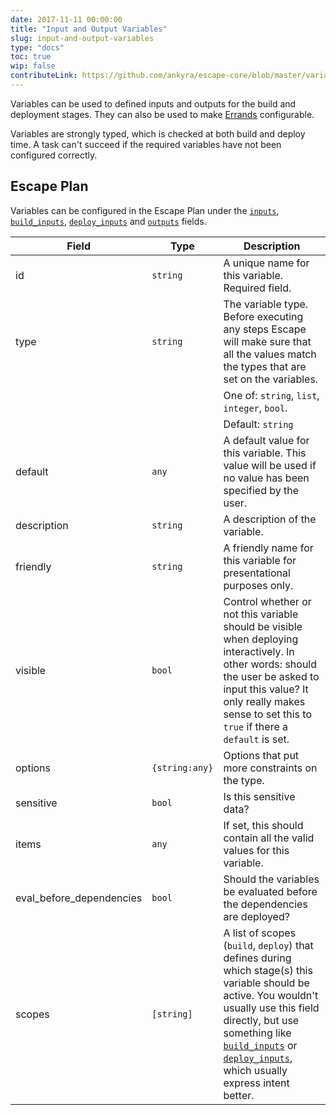 ```yaml
---
date: 2017-11-11 00:00:00
title: "Input and Output Variables"
slug: input-and-output-variables
type: "docs"
toc: true
wip: false
contributeLink: https://github.com/ankyra/escape-core/blob/master/variables/variable.go
---
```


Variables can be used to defined inputs and outputs for the build and
deployment stages. They can also be used to make [Errands](/docs/reference/errands/)
configurable.

Variables are strongly typed, which is checked at both build and deploy
time.  A task can't succeed if the required variables have not been
configured correctly.

## Escape Plan

Variables can be configured in the Escape Plan under the
[`inputs`](/docs/reference/escape-plan/#inputs),
[`build_inputs`](/docs/reference/escape-plan/#build_inputs),
[`deploy_inputs`](/docs/reference/escape-plan/#deploy_inputs) and
[`outputs`](/docs/reference/escape-plan/#outputs) fields.


Field | Type | Description
------|------|-------------
|id|`string`|A unique name for this variable. Required field. 
|type|`string`|The variable type. Before executing any steps Escape will make sure that all the values match the types that are set on the variables. 
|||One of: `string`, `list`, `integer`, `bool`. 
|||Default: `string` 
|default|`any`|A default value for this variable. This value will be used if no value has been specified by the user. 
|description|`string`|A description of the variable. 
|friendly|`string`|A friendly name for this variable for presentational purposes only. 
|visible|`bool`|Control whether or not this variable should be visible when deploying interactively. In other words: should the user be asked to input this value?  It only really makes sense to set this to `true` if there a `default` is set. 
|options|`{string:any}`|Options that put more constraints on the type. 
|sensitive|`bool`|Is this sensitive data? 
|items|`any`|If set, this should contain all the valid values for this variable. 
|eval_before_dependencies|`bool`|Should the variables be evaluated before the dependencies are deployed? 
|scopes|`[string]`|A list of scopes (`build`, `deploy`) that defines during which stage(s) this variable should be active. You wouldn't usually use this field directly, but use something like [`build_inputs`](/docs/escape-plan/#build_inputs) or [`deploy_inputs`](/docs/escape-plan/#deploy_inputs), which usually express intent better. 

